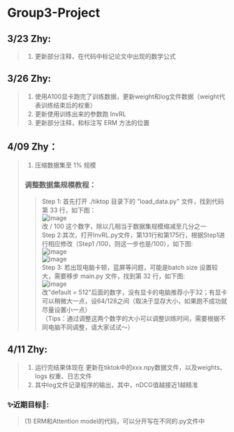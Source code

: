 
# Group3-Project

## 3/23 Zhy:

>1.  更新部分注释，在代码中标记论文中出现的数学公式

## 3/26 Zhy:

>1.  使用A100显卡跑完了训练数据，更新weight和log文件数据（weight代表训练结束后的权重）
>2.  更新使用训练出来的参数跑 InvRL 
>3.  更新部分注释，和标注写 ERM 方法的位置


## 4/09 Zhy：

>1.  压缩数据集至 1% 规模
>### 调整数据集规模教程：
>>Step 1: 首先打开 ./tiktop 目录下的 "load_data.py" 文件，找到代码第 33 行，如下图：  
>>![image](https://github.com/ZZHanyu/Group-3-Project/blob/main/IMAG/image1.png)  
>>改 / 100 这个数字，除以几相当于数据集规模缩减至几分之一  
>>Step 2:其次，打开InvRL.py文件，第131行和第175行，根据Step1进行相应修改（Step1 /100，则这一步也是/100），如下图:  
>>![image](https://github.com/ZZHanyu/Group-3-Project/blob/main/IMAG/image3.png)  
>>![image](https://github.com/ZZHanyu/Group-3-Project/blob/main/IMAG/image4.png)  
>>Step 3: 若出现电脑卡顿，蓝屏等问题，可能是batch size 设置较大，需要移步 main.py 文件，找到第 32 行，如下图:  
>>![image](https://github.com/ZZHanyu/Group-3-Project/blob/main/IMAG/image2.png)  
>>改"default = 512"后面的数字，没有显卡的电脑推荐小于32；有显卡可以稍微大一点，设64/128之间（取决于显存大小，如果跑不成功就尽量设置小一点）  
>>（Tips：通过调整这两个数字的大小可以调整训练时间，需要根据不同电脑不同调整，请大家试试～）  


## 4/11 Zhy:

>1. 运行完结果体现在 更新在tiktok中的xxx.npy数据文件，以及weights、logs 权重、日志文件
>2. 其中log文件记录程序的输出，其中，nDCG值越接近1越精准  
### ✨近期目标🌟:  
>(1) ERM和Attention model的代码，可以分开写在不同的.py文件中  
